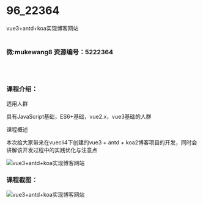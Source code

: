 # 96_22364
vue3+antd+koa实现博客网站
<br/></br>
<h3>微:mukewang8 资源编号：5222364</h3>
<br/></br>
<h3>课程介绍：</h3>
<p>适用人群</p>
<p>具有JavaScript基础，ES6+基础，vue2.x，vue3基础的人群</p>
<p>课程概述</p>
<p>本次给大家带来在vuecli4下创建的vue3 + antd + koa2<a title="查看与 博客 相关的文章" target="_blank">博客</a>项目的开发，同时会讲解该开发过程中的实践优化与注意点</p>
<p><img src="https://www.ko996.com/wp-content/uploads/img/2022/01/1-18-300x190.png" alt="vue3+antd+koa实现博客网站"></p>
<div class="info-desc">
<h3>课程截图：</h3>
<p><img src="https://www.ko996.com/wp-content/uploads/img/2022/01/2-18.png" alt="vue3+antd+koa实现博客网站"></p>


			
</div>

